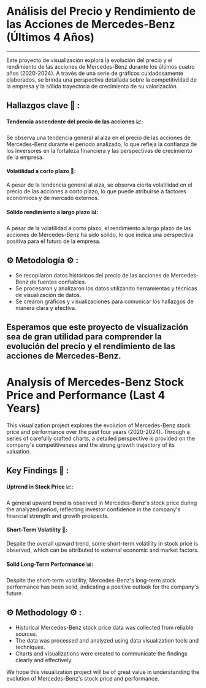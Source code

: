 # Análisis del Precio y Rendimiento de las Acciones de Mercedes-Benz (Últimos 4 Años)
---
Este proyecto de visualización explora la evolución del precio y el rendimiento de las acciones de Mercedes-Benz durante los últimos cuatro años (2020-2024). A través de una serie de gráficos cuidadosamente elaborados, se brinda una perspectiva detallada sobre la competitividad de la empresa y la sólida trayectoria de crecimiento de su valorización.

## Hallazgos clave 🔑 :

#### Tendencia ascendente del precio de las acciones 📈: 
  Se observa una tendencia general al alza en el precio de las acciones de Mercedes-Benz durante el período          analizado, lo que refleja la confianza de los inversores en la fortaleza financiera y las perspectivas de          crecimiento de la empresa.
#### Volatilidad a corto plazo 🎢: 
  A pesar de la tendencia general al alza, se observa cierta volatilidad en el precio de las acciones a corto        plazo, lo que puede atribuirse a factores económicos y de mercado externos.
#### Sólido rendimiento a largo plazo 📊: 
  A pesar de la volatilidad a corto plazo, el rendimiento a largo plazo de las acciones de Mercedes-Benz ha sido   sólido, lo que indica una perspectiva positiva para el futuro de la empresa.

## ⚙️ Metodología ⚙️ :

* Se recopilaron datos históricos del precio de las acciones de Mercedes-Benz de fuentes confiables.
* Se procesaron y analizaron los datos utilizando herramientas y técnicas de visualización de datos.
* Se crearon gráficos y visualizaciones para comunicar los hallazgos de manera clara y efectiva.

Esperamos que este proyecto de visualización sea de gran utilidad para comprender la evolución del precio y el rendimiento de las acciones de Mercedes-Benz.
----

# Analysis of Mercedes-Benz Stock Price and Performance (Last 4 Years)

This visualization project explores the evolution of Mercedes-Benz stock price and performance over the past four years (2020-2024). Through a series of carefully crafted charts, a detailed perspective is provided on the company's competitiveness and the strong growth trajectory of its valuation.

## Key Findings 🔑 :

#### Uptrend in Stock Price 📈:

A general upward trend is observed in Mercedes-Benz's stock price during the analyzed period, reflecting investor confidence in the company's financial strength and growth prospects.

#### Short-Term Volatility 🎢:

Despite the overall upward trend, some short-term volatility in stock price is observed, which can be attributed to external economic and market factors.

#### Solid Long-Term Performance 📊:

Despite the short-term volatility, Mercedes-Benz's long-term stock performance has been solid, indicating a positive outlook for the company's future.

## ⚙️ Methodology ⚙️ :

* Historical Mercedes-Benz stock price data was collected from reliable sources.
* The data was processed and analyzed using data visualization tools and techniques.
* Charts and visualizations were created to communicate the findings clearly and effectively.

We hope this visualization project will be of great value in understanding the evolution of Mercedes-Benz's stock price and performance.
